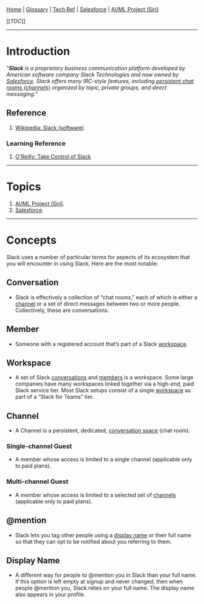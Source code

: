[Home](/Slalom-LLC/Slalom-Consulting) | [Glossary](/Glossary) | [Tech Ref](/Tech-Ref) | [Salesforce](/Tech-Ref/Salesforce) | [AI/ML Project (Siri)](/Clients/Apple/FruitCo-\(Apple\)/AI%2DML-Project-\(Siri\))

[[_TOC_]]

---
# Introduction
"_***Slack*** is a proprietary business communication platform developed by American software company Slack Technologies and now owned by [Salesforce](/Tech-Ref/Salesforce). Slack offers many IRC-style features, including [persistent chat rooms (channels)](#channel) organized by topic, private groups, and direct messaging._"

## Reference
1. [Wikipedia: Slack (software)](https://en.wikipedia.org/wiki/Slack_(software))

### Learning Reference
1. [O'Reilly: Take Control of Slack](https://learning.oreilly.com/library/view/take-control-of/9781947282346/)

---
# Topics
1. [AI/ML Project (Siri)](/Clients/Apple/FruitCo-\(Apple\)/AI%2DML-Project-\(Siri\)).
1. [Salesforce](/Tech-Ref/Salesforce).

---
# Concepts
Slack uses a number of particular terms for aspects of its ecosystem that you will encounter in using Slack. Here are the most notable:

## Conversation
- Slack is effectively a collection of “chat rooms,” each of which is either a [channel](#channel) or a set of direct messages between two or more people. Collectively, these are conversations.

## Member
- Someone with a registered account that’s part of a Slack [workspace](#workspace).

## Workspace
- A set of Slack [conversations](#conversation) and [members](#member) is a workspace. Some large companies have many workspaces linked together via a high-end, paid Slack service tier. Most Slack setups consist of a single [workspace](#workspace) as part of a “Slack for Teams” tier.

## Channel 
- A Channel is a persistent, dedicated, [conversation space](#conversation) (chat room).

### Single-channel Guest
- A member whose access is limited to a single channel (applicable only to paid plans).

### Multi-channel Guest
- A member whose access is limited to a selected set of [channels](#channel) (applicable only to paid plans).

## @mention
- Slack lets you tag other people using a [display name](#display-name) or their full name so that they can opt to be notified about you referring to them.

## Display Name
- A different way for people to @mention you in Slack than your full name. If this option is left empty at signup and never changed, then when people @mention you, Slack relies on your full name. The display name also appears in your profile.
